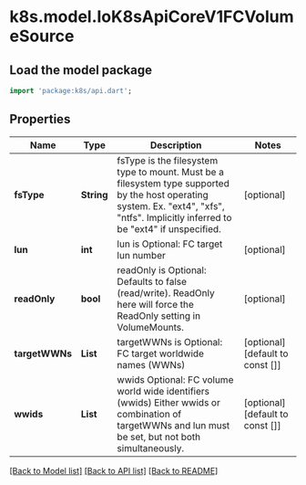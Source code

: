 # k8s.model.IoK8sApiCoreV1FCVolumeSource

## Load the model package
```dart
import 'package:k8s/api.dart';
```

## Properties
Name | Type | Description | Notes
------------ | ------------- | ------------- | -------------
**fsType** | **String** | fsType is the filesystem type to mount. Must be a filesystem type supported by the host operating system. Ex. \"ext4\", \"xfs\", \"ntfs\". Implicitly inferred to be \"ext4\" if unspecified. | [optional] 
**lun** | **int** | lun is Optional: FC target lun number | [optional] 
**readOnly** | **bool** | readOnly is Optional: Defaults to false (read/write). ReadOnly here will force the ReadOnly setting in VolumeMounts. | [optional] 
**targetWWNs** | **List<String>** | targetWWNs is Optional: FC target worldwide names (WWNs) | [optional] [default to const []]
**wwids** | **List<String>** | wwids Optional: FC volume world wide identifiers (wwids) Either wwids or combination of targetWWNs and lun must be set, but not both simultaneously. | [optional] [default to const []]

[[Back to Model list]](../README.md#documentation-for-models) [[Back to API list]](../README.md#documentation-for-api-endpoints) [[Back to README]](../README.md)


